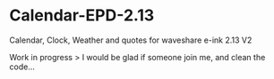# Calendar-EPD-2.13
Calendar, Clock, Weather and quotes for waveshare e-ink 2.13 V2

Work in progress > I would be glad if someone join me, and clean the code...
